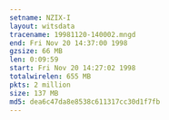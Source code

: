 ```yaml
---
setname: NZIX-I
layout: witsdata
tracename: 19981120-140002.mngd
end: Fri Nov 20 14:37:00 1998
gzsize: 66 MB
len: 0:09:59
start: Fri Nov 20 14:27:02 1998
totalwirelen: 655 MB
pkts: 2 million
size: 137 MB
md5: dea6c47da8e8538c611317cc30d1f7fb
---
```

